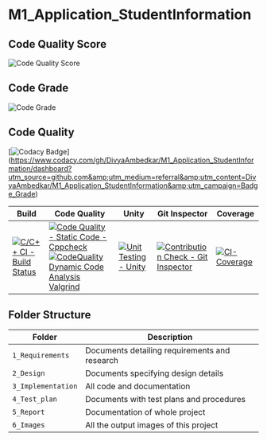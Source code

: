 # M1_Application_StudentInformation



## Code Quality Score
![Code Quality Score](https://api.codiga.io/project/29842/score/svg)
## Code Grade
![Code Grade](https://api.codiga.io/project/29842/status/svg)
## Code Quality
[![Codacy Badge](https://app.codacy.com/project/badge/Grade/9d49033587c946339fff5310f10366ab)]
(https://www.codacy.com/gh/DivyaAmbedkar/M1_Application_StudentInformation/dashboard?utm_source=github.com&amp;utm_medium=referral&amp;utm_content=DivyaAmbedkar/M1_Application_StudentInformation&amp;utm_campaign=Badge_Grade)


Build | Code Quality | Unity | Git Inspector | Coverage
--------------|--|---------------|---------------------|--------------
[![C/C++ CI - Build Status](https://github.com/DivyaAmbedkar/M1_Application_StudentInformation/actions/workflows/c-cpp.yml/badge.svg)](https://github.com//actions/workflows/c-cpp.yml) | [![Code Quality - Static Code - Cppcheck](https://github.com/DivyaAmbedkar/M1_Application_StudentInformation/actions/workflows/cppcheck.yml/badge.svg)](https://github.com/DivyaAmbedkar/M1_Application_StudentInformation/actions/workflows/cppcheck.yml) [![CodeQuality Dynamic Code Analysis Valgrind](https://github.com/DivyaAmbedkar/M1_Application_StudentInformation/actions/workflows/CodeQuality_Dynamic.yml/badge.svg)](https://github.com/DivyaAmbedkar/M1_Application_StudentInformation/actions/workflows/CodeQuality_Dynamic.yml) | [![Unit Testing - Unity](https://github.com/DivyaAmbedkar/M1_Application_StudentInformation/actions/workflows/unity.yml/badge.svg)](https://github.com/DivyaAmbedkar/M1_Application_StudentInformation/actions/workflows/unity.yml) |[![Contribution Check - Git Inspector](https://github.com/DivyaAmbedkar/M1_Application_StudentInformation/actions/workflows/gitinspector.yml/badge.svg)](https://github.com/DivyaAmbedkar/M1_Application_StudentInformation/actions/workflows/gitinspector.yml) | [![CI-Coverage](https://github.com/DivyaAmbedkar/M1_Application_StudentInformation/actions/workflows/gcov.yml/badge.svg)](https://github.com/DivyaAmbedkar/M1_Application_StudentInformation/actions/workflows/gcov.yml)





## Folder Structure
Folder             | Description
-------------------| -----------------------------------------
`1_Requirements`   | Documents detailing requirements and research
`2_Design`         | Documents specifying design details
`3_Implementation` | All code and documentation
`4_Test_plan`      | Documents with test plans and procedures
`5_Report`         | Documentation of whole project
`6_Images`         | All the output images of this project
